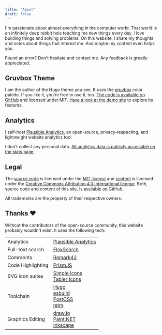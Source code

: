 ```yaml
---
title: "About"
draft: false
---
```


I'm passionate about almost everything in the computer world. That world is an infinitely deep rabbit hole teaching me new things every day. I love building things and solving problems. On this website, I share my thoughts and notes about things that interest me. And maybe my content even helps you.

Found an error? Don't hesitate and contact me. Any feedback is greatly appreciated.

## Gruvbox Theme

I am the author of the Hugo theme you see. It uses the [gruvbox](https://github.com/schnerring/hugo-theme-gruvbox) color palette. If you like it, you're free to use it, too. [The code is available on GitHub](https://github.com/schnerring/hugo-theme-gruvbox) and licensed under MIT. [Have a look at the demo site](https://hugo-theme-gruvbox.schnerring.net) to explore its features.

## Analytics

I self-host [Plausible Analytics](https://plausible.io/), an open-source, privacy-respecting, and lightweight website analytics tool.

I don't collect any personal data. [All analytics data is publicly accessible on the stats page](/analytics).

## Legal

The [source code](https://github.com/schnerring/schnerring.github.io) is licensed under the [MIT license](https://github.com/schnerring/schnerring.github.io/blob/main/LICENSE) and [content](https://github.com/schnerring/schnerring.github.io/tree/main/content) is licensed under the [Creative Commons Attribution 4.0 International license](https://github.com/schnerring/schnerring.github.io/blob/main/content/LICENSE). Both, source code and content of this site, is [available on GitHub](https://github.com/schnerring/schnerring.github.io).

All trademarks are the property of their respective owners.

## Thanks ❤️

Without the contributors of the open-source community, this website probably wouldn't exist. It uses the following tech:

<!-- markdownlint-disable MD033 -->

|                   |                                                                                                                                         |
| ----------------- | --------------------------------------------------------------------------------------------------------------------------------------- |
| Analytics         | [Plausible Analytics](https://plausible.io)                                                                                             |
| Full-text search  | [FlexSearch](https://github.com/nextapps-de/flexsearch)                                                                                 |
| Comments          | [Remark42](https://remark42.com)                                                                                                        |
| Code Highlighting | [PrismJS](https://prismjs.com/)                                                                                                         |
| SVG Icon suites   | [Simple Icons](https://simpleicons.org/)<br>[Tabler Icons](https://tablericons.com/)                                                    |
| Toolchain         | [Hugo](https://gohugo.io/)<br>[esbuild](https://esbuild.github.io/)<br>[PostCSS](https://postcss.org/)<br>[npm](https://www.npmjs.com/) |
| Graphics Editing  | [draw.io](https://draw.io/)<br>[Paint.NET](https://www.getpaint.net/)<br>[Inkscape](https://duckduckgo.com/?t=ffab&q=inkscap&ia=web)    |

<!-- markdownlint-enable MD033 -->
